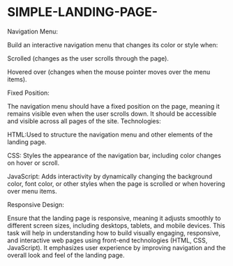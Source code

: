 # SIMPLE-LANDING-PAGE-
Navigation Menu:

Build an interactive navigation menu that changes its color or style when:

Scrolled (changes as the user scrolls through the page).

Hovered over (changes when the mouse pointer moves over the menu items).

Fixed Position:


The navigation menu should have a fixed position on the page, meaning it remains visible even when the user scrolls down.
It should be accessible and visible across all pages of the site.
Technologies:

HTML:Used to structure the navigation menu and other elements of the landing page.

CSS: Styles the appearance of the navigation bar, including color changes on hover or scroll.

JavaScript: Adds interactivity by dynamically changing the background color, font color, or other styles when the page is scrolled or when hovering over menu items.

Responsive Design:

Ensure that the landing page is responsive, meaning it adjusts smoothly to different screen sizes, including desktops, tablets, and mobile devices.
This task will help in understanding how to build visually engaging, responsive, and interactive web pages using front-end technologies (HTML, CSS, JavaScript). It emphasizes user experience by improving navigation and the overall look and feel of the landing page.






